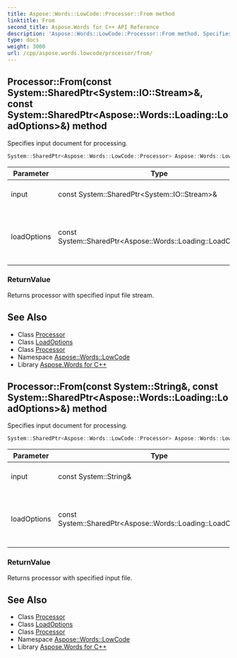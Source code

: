 ```yaml
---
title: Aspose::Words::LowCode::Processor::From method
linktitle: From
second_title: Aspose.Words for C++ API Reference
description: 'Aspose::Words::LowCode::Processor::From method. Specifies input document for processing in C++.'
type: docs
weight: 3000
url: /cpp/aspose.words.lowcode/processor/from/
---
```

## Processor::From(const System::SharedPtr\<System::IO::Stream\>\&, const System::SharedPtr\<Aspose::Words::Loading::LoadOptions\>\&) method


Specifies input document for processing.

```cpp
System::SharedPtr<Aspose::Words::LowCode::Processor> Aspose::Words::LowCode::Processor::From(const System::SharedPtr<System::IO::Stream> &input, const System::SharedPtr<Aspose::Words::Loading::LoadOptions> &loadOptions=nullptr)
```


| Parameter | Type | Description |
| --- | --- | --- |
| input | const System::SharedPtr\<System::IO::Stream\>\& | Input document stream. |
| loadOptions | const System::SharedPtr\<Aspose::Words::Loading::LoadOptions\>\& | Optional load options used to load the document. |

### ReturnValue

Returns processor with specified input file stream.

## See Also

* Class [Processor](../)
* Class [LoadOptions](../../../aspose.words.loading/loadoptions/)
* Class [Processor](../)
* Namespace [Aspose::Words::LowCode](../../)
* Library [Aspose.Words for C++](../../../)
## Processor::From(const System::String\&, const System::SharedPtr\<Aspose::Words::Loading::LoadOptions\>\&) method


Specifies input document for processing.

```cpp
System::SharedPtr<Aspose::Words::LowCode::Processor> Aspose::Words::LowCode::Processor::From(const System::String &input, const System::SharedPtr<Aspose::Words::Loading::LoadOptions> &loadOptions=nullptr)
```


| Parameter | Type | Description |
| --- | --- | --- |
| input | const System::String\& | Input document file name. |
| loadOptions | const System::SharedPtr\<Aspose::Words::Loading::LoadOptions\>\& | Optional load options used to load the document. |

### ReturnValue

Returns processor with specified input file.

## See Also

* Class [Processor](../)
* Class [LoadOptions](../../../aspose.words.loading/loadoptions/)
* Class [Processor](../)
* Namespace [Aspose::Words::LowCode](../../)
* Library [Aspose.Words for C++](../../../)
